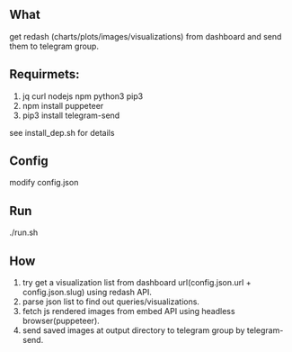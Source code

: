 ## What
get redash (charts/plots/images/visualizations) from dashboard and send them to telegram group.

## Requirmets:
1. jq curl nodejs npm python3 pip3
2. npm install puppeteer 
3. pip3 install telegram-send

see install_dep.sh for details

## Config
modify config.json

## Run
./run.sh

## How
1. try get a visualization list from dashboard url(config.json.url + config.json.slug) using redash API.
2. parse json list to find out queries/visualizations.
3. fetch js rendered images from embed API using headless browser(puppeteer).
4. send saved images at output directory to telegram group by telegram-send.
